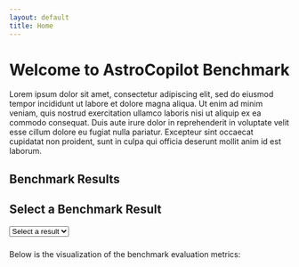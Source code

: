 ```yaml
---
layout: default
title: Home
---
```


# Welcome to AstroCopilot Benchmark

Lorem ipsum dolor sit amet, consectetur adipiscing elit, sed do eiusmod tempor incididunt ut labore et dolore magna aliqua. Ut enim ad minim veniam, quis nostrud exercitation ullamco laboris nisi ut aliquip ex ea commodo consequat. Duis aute irure dolor in reprehenderit in voluptate velit esse cillum dolore eu fugiat nulla pariatur. Excepteur sint occaecat cupidatat non proident, sunt in culpa qui officia deserunt mollit anim id est laborum.

## Benchmark Results

<h3 id="current-file"></h3>

<h2>Select a Benchmark Result</h2>
<select id="file-selector">
  <option>Select a result</option>
</select>
<h3 id="current-file"></h3>
<p>Below is the visualization of the benchmark evaluation metrics:</p>

<canvas id="benchmarkChart" width="800" height="400"></canvas>


<canvas id="benchmarkChart" width="800" height="400"></canvas> <!-- Enlarged chart -->

<script src="https://cdn.jsdelivr.net/npm/chart.js"></script>
<script>
  const basePath = "{{ site.baseurl }}/assets/json/"; // Path to your JSON directory
  const dropdown = document.getElementById("file-selector");

  // Populate dropdown menu with JSON file options
  async function populateDropdown() {
    try {
      // Static list of JSON files (replace with actual filenames or dynamic fetching logic if needed)
      const files = ["benchmark_1.json", "benchmark_2.json"]; // Add more filenames as needed

      files.forEach((file) => {
        const option = document.createElement("option");
        option.value = file;
        option.textContent = file.replace(".json", ""); // Remove ".json" for display
        dropdown.appendChild(option);
      });
    } catch (error) {
      console.error("Error populating dropdown:", error);
    }
  }

  // Event listener for dropdown selection
  dropdown.addEventListener("change", function () {
    const selectedFile = dropdown.value;
    if (selectedFile !== "Select a result") {
      const jsonPath = basePath + selectedFile;
      fetchAndProcessData(jsonPath);
    }
  });

  // Fetch and process data from the selected JSON file
  async function fetchAndProcessData(jsonPath) {
    try {
      // Update the displayed file name
      document.getElementById("current-file").textContent = `Currently Displaying: ${jsonPath.split('/').pop().replace('.json', '')}`;

      const response = await fetch(jsonPath);
      const data = await response.json();

      const metrics = {
        direct_match: [],
        fuzzy_match: [],
        codebleu: [],
        codebertscore: [],
        codebertscore_rescaled: []
      };

      // Traverse every item in the JSON
      data.forEach((item) => {
        if (item.result) {
          item.result.forEach((result) => {
            // Check for each metric explicitly and push valid values
            if ("direct_match" in result && result.direct_match !== null) {
              metrics.direct_match.push(result.direct_match ? 1 : 0);
            }
            if ("fuzzy_match" in result && result.fuzzy_match !== null) {
              metrics.fuzzy_match.push(result.fuzzy_match);
            }
            if ("codebleu" in result && result.codebleu?.codebleu !== null) {
              metrics.codebleu.push(result.codebleu.codebleu);
            }
            if ("codebertscore" in result && result.codebertscore?.F1 !== null) {
              metrics.codebertscore.push(result.codebertscore.F1);
            }
            if (
              "codebertscore_rescaled" in result &&
              result.codebertscore_rescaled?.F1 !== null
            ) {
              metrics.codebertscore_rescaled.push(result.codebertscore_rescaled.F1);
            }
          });
        }
      });

      // Calculate averages
      const averages = {};
      for (const [key, values] of Object.entries(metrics)) {
        averages[key] = values.length
          ? values.reduce((sum, val) => sum + val, 0) / values.length
          : 0;
      }

      renderChart(averages); // Render chart with processed data
    } catch (error) {
      console.error("Error fetching or processing JSON data:", error);
    }
  }

  function renderChart(averages) {
    const ctx = document.getElementById("benchmarkChart").getContext("2d");

    if (window.currentChart) {
      window.currentChart.destroy();
    }

    window.currentChart = new Chart(ctx, {
      type: "bar",
      data: {
        labels: Object.keys(averages),
        datasets: [
          {
            label: "Metrics (0-1 Range)",
            data: Object.values(averages).map((value, index) =>
              index === 1 ? null : value // Ignore fuzzy_match for this dataset
            ),
            backgroundColor: "rgba(75, 192, 192, 0.2)",
            borderColor: "rgba(75, 192, 192, 1)",
            borderWidth: 1,
            yAxisID: "y"
          },
          {
            label: "Fuzzy Match (0-100 Range)",
            data: Object.values(averages).map((value, index) =>
              index === 1 ? value : null // Include only fuzzy_match for this dataset
            ),
            backgroundColor: "rgba(255, 159, 64, 0.2)",
            borderColor: "rgba(255, 159, 64, 1)",
            borderWidth: 1,
            yAxisID: "y1"
          }
        ]
      },
      options: {
        responsive: true,
        maintainAspectRatio: true,
        scales: {
          y: {
            type: "linear",
            position: "left",
            title: {
              display: true,
              text: "Metrics (0-1)"
            },
            beginAtZero: true
          },
          y1: {
            type: "linear",
            position: "right",
            title: {
              display: true,
              text: "Fuzzy Match (0-100)"
            },
            grid: {
              drawOnChartArea: false // Prevents overlap of grid lines
            },
            beginAtZero: true
          }
        },
        plugins: {
          legend: {
            display: true
          },
          title: {
            display: true,
            text: "Benchmark Evaluation Metrics with Dual Axes"
          }
        }
      }
    });
  }

  // Initialize the dropdown menu
  populateDropdown();
</script>
